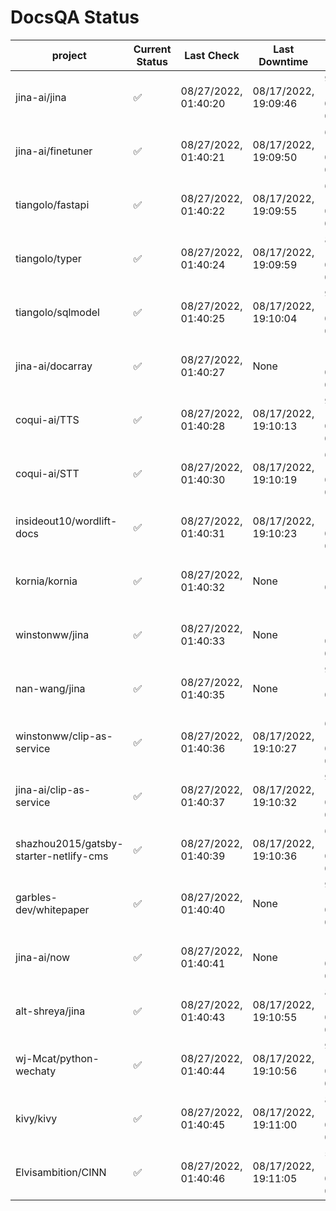 # DocsQA Status

|               project                |Current Status|     Last Check     |   Last Downtime    |               % Uptime               |
|--------------------------------------|--------------|--------------------|--------------------|--------------------------------------|
|jina-ai/jina                          |✅            |08/27/2022, 01:40:20|08/17/2022, 19:09:46|94.670 (since 08/15/2022, 07:09:42)   |
|jina-ai/finetuner                     |✅            |08/27/2022, 01:40:21|08/17/2022, 19:09:50|65.817 (since 08/15/2022, 07:09:42)   |
|tiangolo/fastapi                      |✅            |08/27/2022, 01:40:22|08/17/2022, 19:09:55|65.821 (since 08/15/2022, 07:09:42)   |
|tiangolo/typer                        |✅            |08/27/2022, 01:40:24|08/17/2022, 19:09:59|88.510 (since 08/15/2022, 07:09:42)   |
|tiangolo/sqlmodel                     |✅            |08/27/2022, 01:40:25|08/17/2022, 19:10:04|94.687 (since 08/15/2022, 07:09:42)   |
|jina-ai/docarray                      |✅            |08/27/2022, 01:40:27|None                |100.000 (since 08/24/2022, 01:39:12)  |
|coqui-ai/TTS                          |✅            |08/27/2022, 01:40:28|08/17/2022, 19:10:13|94.682 (since 08/15/2022, 07:09:42)   |
|coqui-ai/STT                          |✅            |08/27/2022, 01:40:30|08/17/2022, 19:10:19|65.821 (since 08/15/2022, 07:09:42)   |
|insideout10/wordlift-docs             |✅            |08/27/2022, 01:40:31|08/17/2022, 19:10:23|13.115 (since 08/15/2022, 07:09:42)   |
|kornia/kornia                         |✅            |08/27/2022, 01:40:32|None                |12.204 (since 08/23/2022, 16:11:04)   |
|winstonww/jina                        |✅            |08/27/2022, 01:40:33|None                |100.000 (since 08/26/2022, 06:21:28)  |
|nan-wang/jina                         |✅            |08/27/2022, 01:40:35|None                |99.939 (since 08/24/2022, 15:11:24)   |
|winstonww/clip-as-service             |✅            |08/27/2022, 01:40:36|08/17/2022, 19:10:27|65.826 (since 08/15/2022, 07:09:42)   |
|jina-ai/clip-as-service               |✅            |08/27/2022, 01:40:37|08/17/2022, 19:10:32|94.694 (since 08/15/2022, 07:09:42)   |
|shazhou2015/gatsby-starter-netlify-cms|✅            |08/27/2022, 01:40:39|08/17/2022, 19:10:36|65.826 (since 08/15/2022, 07:09:42)   |
|garbles-dev/whitepaper                |✅            |08/27/2022, 01:40:40|None                |93840.230 (since 08/24/2022, 01:39:12)|
|jina-ai/now                           |✅            |08/27/2022, 01:40:41|None                |100.000 (since 08/24/2022, 01:39:12)  |
|alt-shreya/jina                       |✅            |08/27/2022, 01:40:43|08/17/2022, 19:10:55|87.637 (since 08/15/2022, 07:09:42)   |
|wj-Mcat/python-wechaty                |✅            |08/27/2022, 01:40:44|08/17/2022, 19:10:56|93.084 (since 08/15/2022, 07:09:42)   |
|kivy/kivy                             |✅            |08/27/2022, 01:40:45|08/17/2022, 19:11:00|87.638 (since 08/15/2022, 07:09:42)   |
|Elvisambition/CINN                    |✅            |08/27/2022, 01:40:46|08/17/2022, 19:11:05|58.775 (since 08/15/2022, 07:09:42)   |
